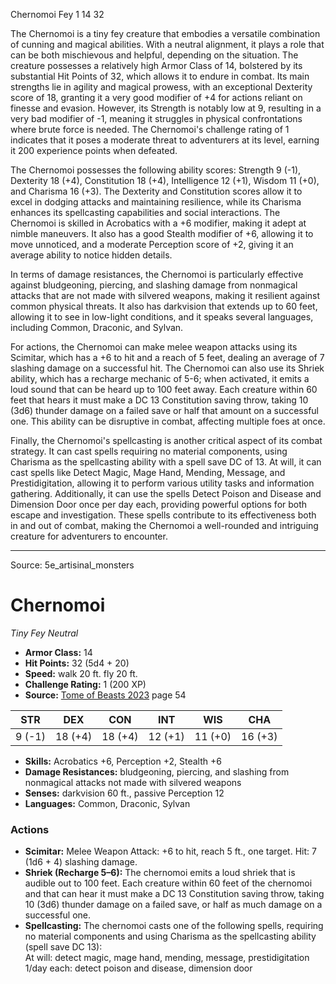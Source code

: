 <MonsterName/>Chernomoi</MonsterName>
<CreatureType/>Fey</CreatureType>
<CR/>1</CR>
<AC/>14</AC>
<HP/>32</HP>
<summary>The Chernomoi is a tiny fey creature that embodies a versatile combination of cunning and magical abilities. With a neutral alignment, it plays a role that can be both mischievous and helpful, depending on the situation. The creature possesses a relatively high Armor Class of 14, bolstered by its substantial Hit Points of 32, which allows it to endure in combat. Its main strengths lie in agility and magical prowess, with an exceptional Dexterity score of 18, granting it a very good modifier of +4 for actions reliant on finesse and evasion. However, its Strength is notably low at 9, resulting in a very bad modifier of -1, meaning it struggles in physical confrontations where brute force is needed. The Chernomoi's challenge rating of 1 indicates that it poses a moderate threat to adventurers at its level, earning it 200 experience points when defeated.</summary>

<detail>

The Chernomoi possesses the following ability scores: Strength 9 (-1), Dexterity 18 (+4), Constitution 18 (+4), Intelligence 12 (+1), Wisdom 11 (+0), and Charisma 16 (+3). The Dexterity and Constitution scores allow it to excel in dodging attacks and maintaining resilience, while its Charisma enhances its spellcasting capabilities and social interactions. The Chernomoi is skilled in Acrobatics with a +6 modifier, making it adept at nimble maneuvers. It also has a good Stealth modifier of +6, allowing it to move unnoticed, and a moderate Perception score of +2, giving it an average ability to notice hidden details.

In terms of damage resistances, the Chernomoi is particularly effective against bludgeoning, piercing, and slashing damage from nonmagical attacks that are not made with silvered weapons, making it resilient against common physical threats. It also has darkvision that extends up to 60 feet, allowing it to see in low-light conditions, and it speaks several languages, including Common, Draconic, and Sylvan.

For actions, the Chernomoi can make melee weapon attacks using its Scimitar, which has a +6 to hit and a reach of 5 feet, dealing an average of 7 slashing damage on a successful hit. The Chernomoi can also use its Shriek ability, which has a recharge mechanic of 5-6; when activated, it emits a loud sound that can be heard up to 100 feet away. Each creature within 60 feet that hears it must make a DC 13 Constitution saving throw, taking 10 (3d6) thunder damage on a failed save or half that amount on a successful one. This ability can be disruptive in combat, affecting multiple foes at once.

Finally, the Chernomoi's spellcasting is another critical aspect of its combat strategy. It can cast spells requiring no material components, using Charisma as the spellcasting ability with a spell save DC of 13. At will, it can cast spells like Detect Magic, Mage Hand, Mending, Message, and Prestidigitation, allowing it to perform various utility tasks and information gathering. Additionally, it can use the spells Detect Poison and Disease and Dimension Door once per day each, providing powerful options for both escape and investigation. These spells contribute to its effectiveness both in and out of combat, making the Chernomoi a well-rounded and intriguing creature for adventurers to encounter.</detail>



---

Source: 5e_artisinal_monsters

# Chernomoi

*Tiny* *Fey* *Neutral*

- **Armor Class:** 14
- **Hit Points:** 32 (5d4 + 20)
- **Speed:** walk 20 ft. fly 20 ft.
- **Challenge Rating:** 1 (200 XP)
- **Source:** [Tome of Beasts 2023](https://koboldpress.com/kpstore/product/tome-of-beasts-1-2023-edition/) page 54

| STR | DEX | CON | INT | WIS | CHA |
| --- | --- | --- | --- | --- | --- |
| 9 (-1) | 18 (+4) | 18 (+4) | 12 (+1) | 11 (+0) | 16 (+3) |

- **Skills:** Acrobatics +6, Perception +2, Stealth +6
- **Damage Resistances:** bludgeoning, piercing, and slashing from nonmagical attacks not made with silvered weapons
- **Senses:** darkvision 60 ft., passive Perception 12
- **Languages:** Common, Draconic, Sylvan

### Actions

- **Scimitar:** Melee Weapon Attack: +6 to hit, reach 5 ft., one target. Hit: 7 (1d6 + 4) slashing damage.
- **Shriek (Recharge 5–6):** The chernomoi emits a loud shriek that is audible out to 100 feet. Each creature within 60 feet of the chernomoi and that can hear it must make a DC 13 Constitution saving throw, taking 10 (3d6) thunder damage on a failed save, or half as much damage on a successful one.
- **Spellcasting:** The chernomoi casts one of the following spells, requiring no material components and using Charisma as the spellcasting ability (spell save DC 13):<br>At will: detect magic, mage hand, mending, message, prestidigitation<br>1/day each: detect poison and disease, dimension door


